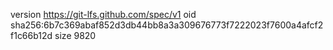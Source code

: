 version https://git-lfs.github.com/spec/v1
oid sha256:6b7c369abaf852d3db44bb8a3a309676773f7222023f7600a4afcf2f1c66b12d
size 9820
